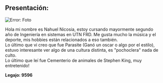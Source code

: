 ## Presentación: 

![Error: Foto](https://subefotos.com/ver/?d7f0f4e3eec3eb7d4d1387de6237560eo.jpg)


Hola mi nombre es Nahuel Nicosia, estoy cursando mayormente segundo año de Ingeniería en sistemas en UTN FRD. Me gusta mucho la música y el deporte, mis hobbies están relacionados a eso también.<br />
Lo último que vi creo que fue Parasite (Ganó un oscar o algo por el estilo), estuvo interesante ver algo de una cultura distinta, es "pochoclera" nada de culto.<br />
Lo último que leí fue Cementerio de animales de Stephen King, muy entretenido!<br />

**Legajo: 9596**

